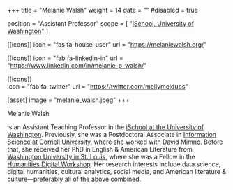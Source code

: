 +++
title = "Melanie Walsh"
weight = 14
date = ""
#disabled = true

position = "Assistant Professor"
scope = [
  "[iSchool, University of Washington](https://ischool.uw.edu/people/faculty/profile/melwalsh)"
]

[[icons]]
  icon = "fas fa-house-user"
  url = "https://melaniewalsh.org/"
  
[[icons]]
  icon = "fab fa-linkedin-in"
  url = "https://www.linkedin.com/in/melanie-p-walsh/"
  
[[icons]]  
  icon = "fab fa-twitter"
  url = "https://twitter.com/mellymeldubs"

[asset]
  image = "melanie_walsh.jpeg"
+++

Melanie Walsh 

is an Assistant Teaching Professor in the [iSchool at the University of Washington](https://ischool.uw.edu/). Previously, she was a Postdoctoral Associate in [Information Science at Cornell University](https://infosci.cornell.edu/), where she worked with [David Mimno](https://mimno.infosci.cornell.edu/). Before that, she received her PhD in English & American Literature from [Washington University in St. Louis](https://wustl.edu/), where she was a Fellow in the [Humanities Digital Workshop](https://hdw.wustl.edu/). Her research interests include data science, digital humanities, cultural analytics, social media, and American literature & culture—preferably all of the above combined. 

